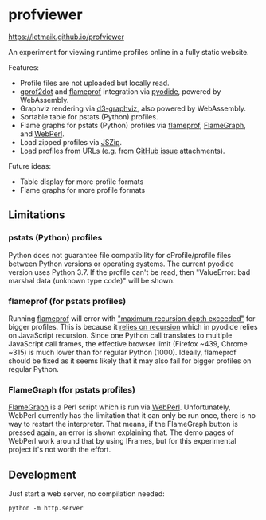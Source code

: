 # profviewer

https://letmaik.github.io/profviewer

An experiment for viewing runtime profiles online in a fully static website.

Features:
- Profile files are not uploaded but locally read.
- [gprof2dot](https://github.com/jrfonseca/gprof2dot) and [flameprof](https://github.com/baverman/flameprof) integration via [pyodide](https://github.com/iodide-project/pyodide), powered by WebAssembly.
- Graphviz rendering via [d3-graphviz](https://github.com/magjac/d3-graphviz), also powered by WebAssembly.
- Sortable table for pstats (Python) profiles.
- Flame graphs for pstats (Python) profiles via [flameprof](https://github.com/baverman/flameprof), [FlameGraph](https://github.com/brendangregg/FlameGraph), and [WebPerl](https://github.com/haukex/webperl).
- Load zipped profiles via [JSZip](https://github.com/Stuk/jszip).
- Load profiles from URLs (e.g. from [GitHub issue](https://github.com/letmaik/profviewer/issues/1) attachments).

Future ideas:
- Table display for more profile formats
- Flame graphs for more profile formats

## Limitations

### pstats (Python) profiles

Python does not guarantee file compatibility for cProfile/profile files between Python versions or operating systems. The current pyodide version uses Python 3.7. If the profile can't be read, then "ValueError: bad marshal data (unknown type code)" will be shown.

### flameprof (for pstats profiles)

Running [flameprof](https://github.com/baverman/flameprof) will error with ["maximum recursion depth exceeded"](https://github.com/iodide-project/pyodide/issues/346#issuecomment-680689869) for bigger profiles. This is because it [relies on recursion](https://github.com/baverman/flameprof/blob/df94267b78028b88234a64c21d88d046217ba72e/flameprof.py#L144-L150) which in pyodide relies on JavaScript recursion. Since one Python call translates to multiple JavaScript call frames, the effective browser limit (Firefox ~439, Chrome ~315) is much lower than for regular Python (1000). Ideally, flameprof should be fixed as it seems likely that it may also fail for bigger profiles on regular Python.

### FlameGraph (for pstats profiles)

[FlameGraph](https://github.com/brendangregg/FlameGraph) is a Perl script which is run via [WebPerl](https://github.com/haukex/webperl). Unfortunately, WebPerl currently has the limitation that it can only be run once, there is no way to restart the interpreter. That means, if the FlameGraph button is pressed again, an error is shown explaining that.
The demo pages of WebPerl work around that by using IFrames, but for this experimental project it's not worth the effort.

## Development

Just start a web server, no compilation needed:
```
python -m http.server
```